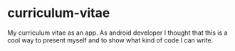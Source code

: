 # curriculum-vitae
My curriculum vitae as an app. As android developer I thought that this is a cool way to present myself and to show what kind of code I can write.
